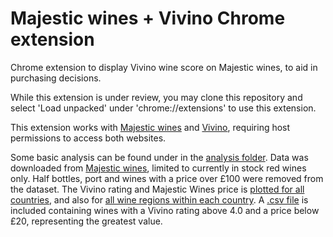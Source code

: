 # Majestic wines + Vivino Chrome extension

Chrome extension to display Vivino wine score on Majestic wines, to aid in purchasing decisions. 

While this extension is under review, you may clone this repository and select 'Load unpacked' under 'chrome://extensions' to use this extension.

This extension works with [Majestic wines](https://www.majestic.co.uk) and [Vivino](https://www.vivino.com), requiring host permissions to access both websites.

Some basic analysis can be found under in the [analysis folder](https://github.com/chrisahart/vivino-majestic/tree/main/analysis). Data was downloaded from [Majestic wines](https://www.majestic.co.uk), limited to currently in stock red wines only. Half bottles, port and wines with a price over £100 were removed from the dataset. The Vivino rating and Majestic Wines price is [plotted for all countries](https://github.com/chrisahart/vivino-majestic/blob/main/analysis/plots/price_rating_all.png), and also for [all wine regions within each country](https://github.com/chrisahart/vivino-majestic/blob/main/analysis/plots/price_rating_france-multiple-regions-only.png). A [.csv file](https://github.com/chrisahart/vivino-majestic/blob/main/analysis/data/wines_rating-above-4.0_price-below-20.csv) is included containing wines with a Vivino rating above 4.0 and a price below £20, representing the greatest value.
